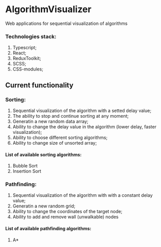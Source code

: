 # AlgorithmVisualizer
Web applications for sequential visualization of algorithms

### Technologies stack:
1. Typescript;
2. React;
3. ReduxToolkit;
4. SCSS;
5. CSS-modules;

## Current functionality
### Sorting:
1. Sequential visualization of the algorithm with a setted delay value;
2. The ability to stop and continue sorting at any moment;
3. Generatin a new random data array;
4. Ability to change the delay value in the algorithm (lower delay, faster visualization);
5. Ability to choose different sorting algorithms;
6. Ability to change size of unsorted array;

#### List of available sorting algorithms:
1. Bubble Sort
2. Insertion Sort

### Pathfinding:
1. Sequential visualization of the algorithm with with a constant delay value;
2. Generatin a new random grid;
3. Ability to change the coordinates of the target node;
4. Ability to add and remove wall (unwalkable) nodes

#### List of available pathfinding algorithms:
1. A*


